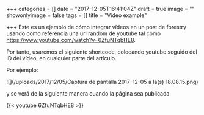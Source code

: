 +++
categories = []
date = "2017-12-05T16:41:04Z"
draft = true
image = ""
showonlyimage = false
tags = []
title = "Video example"

+++
Este es un ejemplo de cómo integrar vídeos en un post de forestry usando como referencia una url random de youtube tal como https://www.youtube.com/watch?v=6ZfuNTqbHE8.

Por tanto, usaremos el siguiente shortcode, colocando youtube seguido del ID del vídeo, en cualquier parte del artículo.

Por ejemplo:

![](/uploads/2017/12/05/Captura de pantalla 2017-12-05 a la(s) 18.08.15.png)

y se verá de la siguiente manera cuando la página sea publicada.

{{< youtube 6ZfuNTqbHE8 >}}